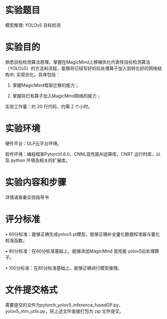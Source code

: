 # 实验题目
模型推理: YOLOv5 目标检测

# 实验目的
熟悉目标检测算法原理，掌握在MagicMind上移植优化代表性目标检测算法（YOLOv5）的方法和流程，能够将已经写好的后处理算子加入到转化好的网络结构中, 实现优化。具体包括：

1) 掌握MagicMind框架迁移的能力；

2) 掌握将已有算子加入MagicMind网络的能力；

实验工作量：约 20 行代码，约需 2 个小时。

# 实验环境

硬件平台：DLP云平台环境。

软件环境：编程框架Pytorch1.6.0、CNNL高性能AI运算库，CNRT 运行时库，以及 python 环境及相关的扩展库。

# 实验内容和步骤

详情请查看实验指导书

# 评分标准

• 60分标准：能够正确生成yolov5 pt模型，能够正确补全量化数据校准器与量化校准函数。

• 80分标准：在60分标准基础上，能够添加MagicMind 高性能 yolov5后处理算子。

• 100分标准：在80分标准基础上，能够正确进行模型推理。

# 文件提交格式

需要提交的文件为pytorch_yolov5_inference_fusedOP.py、yolov5_mm_utils.py，将上述文件直接打包为 zip 文件提交。